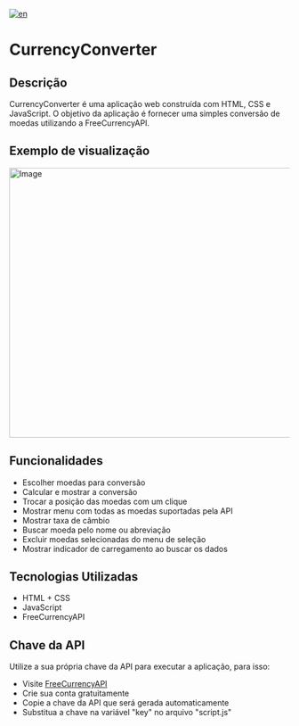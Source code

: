 [![en](https://img.shields.io/badge/lang-en-red.svg)](https://github.com/LimaFelipeGS/CurrencyConverter/blob/main/README.en.md)

# CurrencyConverter

## Descrição

CurrencyConverter é uma aplicação web construída com HTML, CSS e JavaScript. O objetivo da aplicação é fornecer uma simples conversão de moedas utilizando a FreeCurrencyAPI.

## Exemplo de visualização
<img width="621" height="484" alt="Image" src="https://github.com/user-attachments/assets/f087aca7-5733-4aa3-b56a-a7861dfa8d7f" />

## Funcionalidades

- Escolher moedas para conversão
- Calcular e mostrar a conversão
- Trocar a posição das moedas com um clique
- Mostrar menu com todas as moedas suportadas pela API
- Mostrar taxa de câmbio
- Buscar moeda pelo nome ou abreviação
- Excluir moedas selecionadas do menu de seleção
- Mostrar indicador de carregamento ao buscar os dados

## Tecnologias Utilizadas

- HTML + CSS
- JavaScript
- FreeCurrencyAPI

## Chave da API

Utilize a sua própria chave da API para executar a aplicação, para isso:
- Visite [FreeCurrencyAPI](https://freecurrencyapi.com/)
- Crie sua conta gratuitamente
- Copie a chave da API que será gerada automaticamente
- Substitua a chave na variável "key" no arquivo "script.js"
